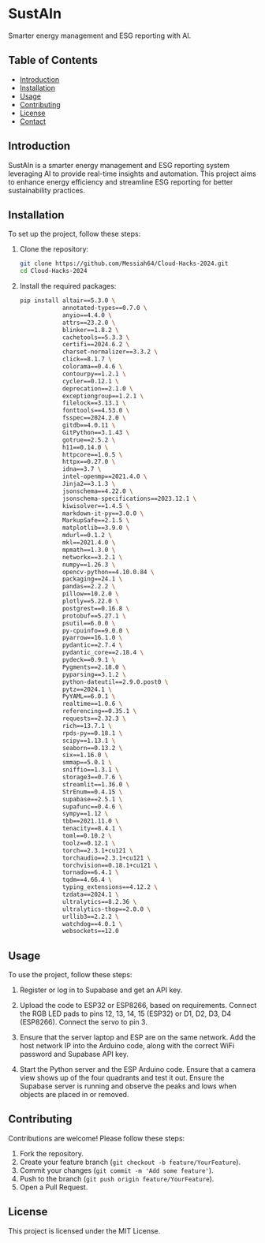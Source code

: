 # SustAIn

Smarter energy management and ESG reporting with AI.

## Table of Contents

- [Introduction](#introduction)
- [Installation](#installation)
- [Usage](#usage)
- [Contributing](#contributing)
- [License](#license)
- [Contact](#contact)

## Introduction

SustAIn is a smarter energy management and ESG reporting system leveraging AI to provide real-time insights and automation. This project aims to enhance energy efficiency and streamline ESG reporting for better sustainability practices.

## Installation

To set up the project, follow these steps:

1. Clone the repository:
    ```bash
    git clone https://github.com/Messiah64/Cloud-Hacks-2024.git
    cd Cloud-Hacks-2024
    ```

2. Install the required packages:
    ```bash
    pip install altair==5.3.0 \
                annotated-types==0.7.0 \
                anyio==4.4.0 \
                attrs==23.2.0 \
                blinker==1.8.2 \
                cachetools==5.3.3 \
                certifi==2024.6.2 \
                charset-normalizer==3.3.2 \
                click==8.1.7 \
                colorama==0.4.6 \
                contourpy==1.2.1 \
                cycler==0.12.1 \
                deprecation==2.1.0 \
                exceptiongroup==1.2.1 \
                filelock==3.13.1 \
                fonttools==4.53.0 \
                fsspec==2024.2.0 \
                gitdb==4.0.11 \
                GitPython==3.1.43 \
                gotrue==2.5.2 \
                h11==0.14.0 \
                httpcore==1.0.5 \
                httpx==0.27.0 \
                idna==3.7 \
                intel-openmp==2021.4.0 \
                Jinja2==3.1.3 \
                jsonschema==4.22.0 \
                jsonschema-specifications==2023.12.1 \
                kiwisolver==1.4.5 \
                markdown-it-py==3.0.0 \
                MarkupSafe==2.1.5 \
                matplotlib==3.9.0 \
                mdurl==0.1.2 \
                mkl==2021.4.0 \
                mpmath==1.3.0 \
                networkx==3.2.1 \
                numpy==1.26.3 \
                opencv-python==4.10.0.84 \
                packaging==24.1 \
                pandas==2.2.2 \
                pillow==10.2.0 \
                plotly==5.22.0 \
                postgrest==0.16.8 \
                protobuf==5.27.1 \
                psutil==6.0.0 \
                py-cpuinfo==9.0.0 \
                pyarrow==16.1.0 \
                pydantic==2.7.4 \
                pydantic_core==2.18.4 \
                pydeck==0.9.1 \
                Pygments==2.18.0 \
                pyparsing==3.1.2 \
                python-dateutil==2.9.0.post0 \
                pytz==2024.1 \
                PyYAML==6.0.1 \
                realtime==1.0.6 \
                referencing==0.35.1 \
                requests==2.32.3 \
                rich==13.7.1 \
                rpds-py==0.18.1 \
                scipy==1.13.1 \
                seaborn==0.13.2 \
                six==1.16.0 \
                smmap==5.0.1 \
                sniffio==1.3.1 \
                storage3==0.7.6 \
                streamlit==1.36.0 \
                StrEnum==0.4.15 \
                supabase==2.5.1 \
                supafunc==0.4.6 \
                sympy==1.12 \
                tbb==2021.11.0 \
                tenacity==8.4.1 \
                toml==0.10.2 \
                toolz==0.12.1 \
                torch==2.3.1+cu121 \
                torchaudio==2.3.1+cu121 \
                torchvision==0.18.1+cu121 \
                tornado==6.4.1 \
                tqdm==4.66.4 \
                typing_extensions==4.12.2 \
                tzdata==2024.1 \
                ultralytics==8.2.36 \
                ultralytics-thop==2.0.0 \
                urllib3==2.2.2 \
                watchdog==4.0.1 \
                websockets==12.0
    ```

## Usage

To use the project, follow these steps:

1. Register or log in to Supabase and get an API key.

2. Upload the code to ESP32 or ESP8266, based on requirements. Connect the RGB LED pads to pins 12, 13, 14, 15 (ESP32) or D1, D2, D3, D4 (ESP8266). Connect the servo to pin 3.

3. Ensure that the server laptop and ESP are on the same network. Add the host network IP into the Arduino code, along with the correct WiFi password and Supabase API key.

4. Start the Python server and the ESP Arduino code. Ensure that a camera view shows up of the four quadrants and test it out. Ensure the Supabase server is running and observe the peaks and lows when objects are placed in or removed.

## Contributing

Contributions are welcome! Please follow these steps:

1. Fork the repository.
2. Create your feature branch (`git checkout -b feature/YourFeature`).
3. Commit your changes (`git commit -m 'Add some feature'`).
4. Push to the branch (`git push origin feature/YourFeature`).
5. Open a Pull Request.

## License

This project is licensed under the MIT License.
